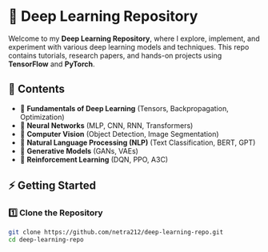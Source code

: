 # 🚀 Deep Learning Repository  

Welcome to my **Deep Learning Repository**, where I explore, implement, and experiment with various deep learning models and techniques. This repo contains tutorials, research papers, and hands-on projects using **TensorFlow** and **PyTorch**.  

## 📌 Contents  
- 🔹 **Fundamentals of Deep Learning** (Tensors, Backpropagation, Optimization)  
- 🔹 **Neural Networks** (MLP, CNN, RNN, Transformers)  
- 🔹 **Computer Vision** (Object Detection, Image Segmentation)  
- 🔹 **Natural Language Processing (NLP)** (Text Classification, BERT, GPT)  
- 🔹 **Generative Models** (GANs, VAEs)  
- 🔹 **Reinforcement Learning** (DQN, PPO, A3C)  

## ⚡ Getting Started  

### 1️⃣ Clone the Repository  
```bash
git clone https://github.com/netra212/deep-learning-repo.git
cd deep-learning-repo
